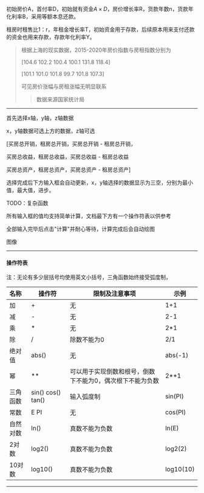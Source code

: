 

初始房价A，首付率D，初始就有资金$A\times D$，房价增长率R，货款年数n，货款年化利率B，采用等额本息还款。

租房时租售比1：r，年租金增长率T，初始资金用于存款，后续原本用来支付还款的资金也用来存款，存款年化利率Y。

>根据上海的现实数据，2015-2020年房价指数与房租指数分别为
>
>[104.6  102.2  100.4  100.1  131.8  118.4]
>
>[101.1  101.0  101.8  99.7  101.8  107.3]
>
>可见房价涨幅与房租涨幅无明显联系
>
>> 数据来源国家统计局

---



首先选择x轴，y轴，z轴数据

x，y轴数据可选上方的数据，z轴可选

[买房总开销，租房总开销，买房总开销 - 租房总开销，

买房总收益，租房总收益，买房总收益 - 租房总收益

买房总资产，租房总资产，买房总资产 - 租房总资产]



选择完成后下方输入框会自动更新，x，y轴选择的数据显示为三空，分别为最小值，最大值，进步。

TODO：复杂函数

所有输入框的值均支持简单计算，文档最下方有一个操作符表以供参考

全部输入完毕后点击"计算"并耐心等待，计算完成后会自动绘图

图像



---
####  操作符表

注：无论有多少层括号均使用英文小括号，三角函数始终接受弧度制，

| 名称 | 操作符 | 限制及注意事项 | 示例 |
| :--- | ------ | ---- | ---- |
| 加   | +      | 无   | 1+1  |
|减|-|无|2-1|
|乘|*|无|2*1|
|除|/|除数不能为0|2/1|
|绝对值|abs()|无|abs(-1)|
|幂|**|可以用于实现倒数和根号，倒数下不能为0，偶次根下不能为负数|2**1|
|三角函数|sin() cos() tan()|输入弧度制|sin(PI)|
|常数|E PI|无|cos(PI)|
|自然对数|ln()|真数不能为负数|ln(E)|
|2对数|log2()|真数不能为负数|log2(2)|
|10对数|log10()|真数不能为负数|log10(10)|


---


